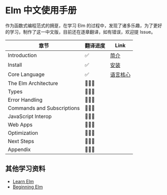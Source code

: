 # Elm 中文使用手册

作为函数式编程范式的拥趸，在学习 Elm 的过程中，发现了诸多乐趣，为了更好的学习，制作了这一中文版，目前还在逐章翻译，如有错误，欢迎提 Issue。

| 章节 | 翻译进度 | Link |
|-----|---------|------|
| Introduction | ✅ | [简介](https://github.com/DezineLeo/elm-lang-docs-zh/tree/master/docs/guide#%E7%AE%80%E4%BB%8B) |
| Install | ✅ | [安装](https://github.com/DezineLeo/elm-lang-docs-zh/tree/master/docs/guide#%E5%AE%89%E8%A3%85) |
| Core Language | ✅ | [语言核心](https://github.com/DezineLeo/elm-lang-docs-zh/tree/master/docs/guide#%E8%AF%AD%E8%A8%80%E6%A0%B8%E5%BF%83) |
| The Elm Architecture | 👨🏻‍💻 |  |
| Types | 👨🏻‍💻 |  |
| Error Handling | 👨🏻‍💻 |  |
| Commands and Subscriptions | 👨🏻‍💻 |  |
| JavaScript Interop | 👨🏻‍💻 |  |
| Web Apps | 👨🏻‍💻 |  |
| Optimization | 👨🏻‍💻 |  |
| Next Steps | 👨🏻‍💻 |  |
| Appendix | 👨🏻‍💻 |  |

## 其他学习资料

+ [Learn Elm](https://github.com/dwyl/learn-elm)
+ [Beginning Elm](https://elmprogramming.com/)